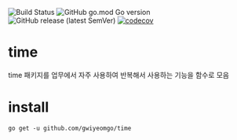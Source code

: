 ﻿![Build Status](https://github.com/gwiyeomgo/time/actions/workflows/build.yml/badge.svg)
![GitHub go.mod Go version](https://img.shields.io/github/go-mod/go-version/gwiyeomgo/time)
![GitHub release (latest SemVer)](https://img.shields.io/github/v/release/gwiyeomgo/time)
[![codecov](https://codecov.io/gh/gwiyeomgo/time/branch/main/graph/badge.svg?token=YT2ZY15AYR)](https://codecov.io/gh/gwiyeomgo/time)

# time
time 패키지를 업무에서 자주 사용하여 반복해서 사용하는 기능을 함수로 모음

# install
`go get -u github.com/gwiyeomgo/time`
